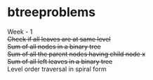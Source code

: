 # btreeproblems <br />
Week - 1 <br />
 ~~Check if all leaves are at same level~~ <br />
 ~~Sum of all nodes in a binary tree~~ <br />
 ~~Sum of all the parent nodes having child node x~~ <br/>
  ~~Sum of all left leaves in a binary tree~~ <br />
Level order traversal in spiral form <br />
